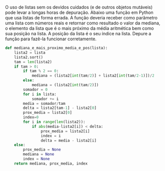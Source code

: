 O uso de listas sem os devidos cuidados (e de outros objetos mutáveis) pode levar a longas horas de depuração. Abaixo uma função em Python que usa listas de forma errada. A função deveria receber como parâmetro uma lista com números reais e retornar como resultado o valor da mediana, o elemento da lista que é o mais próximo da média aritmética bem como sua posição na lista. A posição da lista é o seu índice na lista. Depure a função para fazê-la funcionar corretamente.

```py
def mediana_e_mais_proximo_media_e_pos(lista):
    lista2 = lista
    lista2.sort()
    tam = len(lista2)
    if tam > 0:
        if tam % 2 == 0:
            mediana = (lista2[int(tam/2)] + lista2[int(tam/2-1)])/2
        else:
            mediana = (lista2[int(tam/2)])
        somador = 0
        for i in lista:
            somador += i
        media = somador/tam
        delta = lista2[tam-1] - lista2[0]
        prox_media = lista2[0]
        index=0
        for i in range(len(lista2)):
            if abs(media-lista2[i]) < delta:
                prox_media = lista2[i]
                index = i
                delta = media - lista2[i]
    else:
        prox_media = None
        mediana = None
        index = None
    return mediana, prox_media, index
```